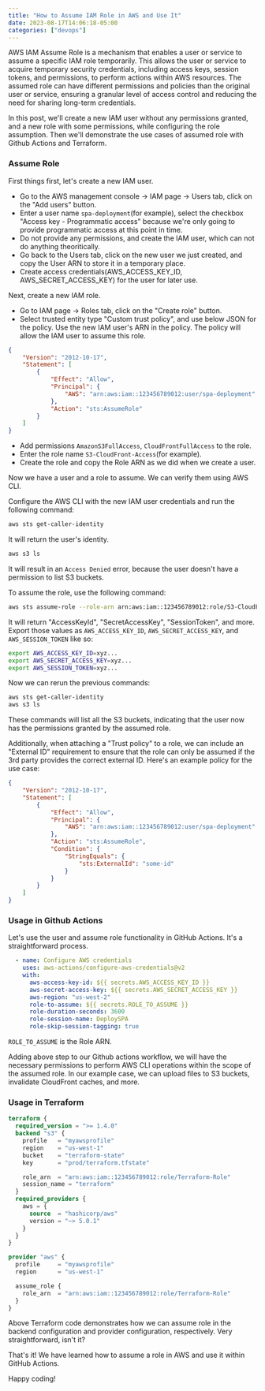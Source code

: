 ```yaml
---
title: "How to Assume IAM Role in AWS and Use It"
date: 2023-08-17T14:06:18-05:00
categories: ["devops"]
---
```

AWS IAM Assume Role is a mechanism that enables a user or service to assume a specific IAM role temporarily. This allows the user or service to acquire temporary security credentials, including access keys, session tokens, and permissions, to perform actions within AWS resources. The assumed role can have different permissions and policies than the original user or service, ensuring a granular level of access control and reducing the need for sharing long-term credentials.

In this post, we'll create a new IAM user without any permissions granted, and a new role with some permissions, while configuring the role assumption. Then we'll demonstrate the use cases of assumed role with Github Actions and Terraform.

### Assume Role

First things first, let's create a new IAM user.

- Go to the AWS management console -> IAM page -> Users tab, click on the "Add users" button.
- Enter a user name `spa-deployment`(for example), select the checkbox "Access key - Programmatic access" because we're only going to provide programmatic access at this point in time. 
- Do not provide any permissions, and create the IAM user, which can not do anything theoritically.
- Go back to the Users tab, click on the new user we just created, and copy the User ARN to store it in a temporary place.
- Create access credentials(AWS_ACCESS_KEY_ID, AWS_SECRET_ACCESS_KEY) for the user for later use.

Next, create a new IAM role.

- Go to IAM page -> Roles tab, click on the "Create role" button.
- Select trusted entity type "Custom trust policy", and use below JSON for the policy. Use the new IAM user's ARN in the policy. The policy will allow the IAM user to assume this role.
```json
{
    "Version": "2012-10-17",
    "Statement": [
        {
            "Effect": "Allow",
            "Principal": {
                "AWS": "arn:aws:iam::123456789012:user/spa-deployment"
            },
            "Action": "sts:AssumeRole"
        }
    ]
}
```
- Add permissions `AmazonS3FullAccess`, `CloudFrontFullAccess` to the role.
- Enter the role name `S3-CloudFront-Access`(for example).
- Create the role and copy the Role ARN as we did when we create a user.

Now we have a user and a role to assume. We can verify them using AWS CLI.

Configure the AWS CLI with the new IAM user credentials and run the following command:

```bash
aws sts get-caller-identity
```

It will return the user's identity.

```bash
aws s3 ls
```

It will result in an `Access Denied` error, because the user doesn't have a permission to list S3 buckets.

To assume the role, use the following command:

```bash
aws sts assume-role --role-arn arn:aws:iam::123456789012:role/S3-CloudFront-Access --role-session-name DeploySPA
```

It will return "AccessKeyId", "SecretAccessKey", "SessionToken", and more. Export those values as `AWS_ACCESS_KEY_ID`, `AWS_SECRET_ACCESS_KEY`, and `AWS_SESSION_TOKEN` like so:

```bash
export AWS_ACCESS_KEY_ID=xyz...
export AWS_SECRET_ACCESS_KEY=xyz...
export AWS_SESSION_TOKEN=xyz...
```

Now we can rerun the previous commands:

```bash
aws sts get-caller-identity
aws s3 ls
```

These commands will list all the S3 buckets, indicating that the user now has the permissions granted by the assumed role.

Additionally, when attaching a "Trust policy" to a role, we can include an "External ID" requirement to ensure that the role can only be assumed if the 3rd party provides the correct external ID. Here's an example policy for the use case:

```json
{
    "Version": "2012-10-17",
    "Statement": [
        {
            "Effect": "Allow",
            "Principal": {
                "AWS": "arn:aws:iam::123456789012:user/spa-deployment"
            },
            "Action": "sts:AssumeRole",
            "Condition": {
                "StringEquals": {
                    "sts:ExternalId": "some-id"
                }
            }
        }
    ]
}
```

### Usage in Github Actions

Let's use the user and assume role functionality in GitHub Actions. It's a straightforward process.

```yaml
  - name: Configure AWS credentials
    uses: aws-actions/configure-aws-credentials@v2
    with:
      aws-access-key-id: ${{ secrets.AWS_ACCESS_KEY_ID }}
      aws-secret-access-key: ${{ secrets.AWS_SECRET_ACCESS_KEY }}
      aws-region: "us-west-2"
      role-to-assume: ${{ secrets.ROLE_TO_ASSUME }}
      role-duration-seconds: 3600
      role-session-name: DeploySPA
      role-skip-session-tagging: true
```

`ROLE_TO_ASSUME` is the Role ARN.

Adding above step to our Github actions workflow, we will have the necessary permissions to perform AWS CLI operations within the scope of the assumed role. In our example case, we can upload files to S3 buckets, invalidate CloudFront caches, and more.

### Usage in Terraform

```terraform
terraform {
  required_version = ">= 1.4.0"
  backend "s3" {
    profile   = "myawsprofile"
    region    = "us-west-1"
    bucket    = "terraform-state"
    key       = "prod/terraform.tfstate"

    role_arn  = "arn:aws:iam::123456789012:role/Terraform-Role"
    session_name = "terraform"
  }
  required_providers {
    aws = {
      source  = "hashicorp/aws"
      version = "~> 5.0.1"
    }
  }
}

provider "aws" {
  profile     = "myawsprofile"
  region      = "us-west-1"

  assume_role {
    role_arn  = "arn:aws:iam::123456789012:role/Terraform-Role"
  }
}

```

Above Terraform code demonstrates how we can assume role in the backend configuration and provider configuration, respectively. Very straightforward, isn't it?


That's it! We have learned how to assume a role in AWS and use it within GitHub Actions.

Happy coding!
